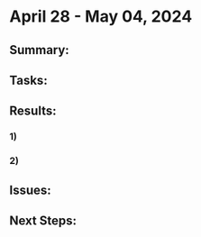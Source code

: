 # April 28 - May 04, 2024

## Summary:

## Tasks:


## Results:
### 1)

### 2) 

## Issues:

## Next Steps:
